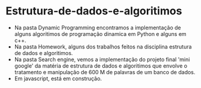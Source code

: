 # Estrutura-de-dados-e-algoritimos
- Na pasta Dynamic Programming encontramos a implementação de alguns algoritimos de programação dinamica em Python e alguns em c++.
- Na pasta Homework, alguns dos trabalhos feitos na disciplina estrutura de dados e algoritimos.
- Na pasta Search engine, vemos a implementação do projeto final 'mini google' da matéria de estrutura de dados e algoritimos que envolve o tratamento e manipulação de 600 M de palavras de um banco de dados.
- Em javascript, está em construção.
